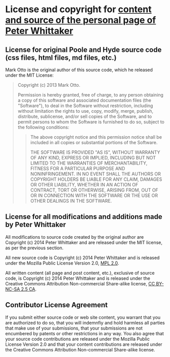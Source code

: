 # License and copyright for [content and source of the personal page of Peter Whittaker](https://peterwhittaker.github.io)

## License for original Poole and Hyde source code (css files, html files, md files, etc.)

Mark Otto is the original author of this source code, which he released under the MIT License:

> Copyright (c) 2013 Mark Otto.
> 
> Permission is hereby granted, free of charge, to any person obtaining
> a copy of this software and associated documentation files (the "Software"),
> to deal in the Software without restriction, including without limitation
> the rights to use, copy, modify, merge, publish, distribute, sublicense,
> and/or sell copies of the Software, and to permit persons to whom the
> Software is furnished to do so, subject to the following conditions:
> 
>> The above copyright notice and this permission notice shall be included
>> in all copies or substantial portions of the Software.
>> 
>> THE SOFTWARE IS PROVIDED "AS IS", WITHOUT WARRANTY OF ANY KIND, EXPRESS OR
>> IMPLIED, INCLUDING BUT NOT LIMITED TO THE WARRANTIES OF MERCHANTABILITY,
>> FITNESS FOR A PARTICULAR PURPOSE AND NONINFRINGEMENT. IN NO EVENT SHALL
>> THE AUTHORS OR COPYRIGHT HOLDERS BE LIABLE FOR ANY CLAIM, DAMAGES OR OTHER
>> LIABILITY, WHETHER IN AN ACTION OF CONTRACT, TORT OR OTHERWISE, ARISING
>> FROM, OUT OF OR IN CONNECTION WITH THE SOFTWARE OR THE USE OR OTHER
>> DEALINGS IN THE SOFTWARE.
>

## License for all modifications and additions made by Peter Whittaker

All modifications to source code created by the original author are Copyright (c) 2014 Peter Whittaker and are released under the MIT license, as per the previous section.

All new source code is Copyright (c) 2014 Peter Whittaker and is released under the Mozilla Public License Version 2.0, [MPL 2.0](https://www.mozilla.org/MPL/2.0/).

All written content (all page and post content, etc.), exclusive of source code, is Copyright (c) 2014 Peter Whittaker and is released under the Creative Commons Attribution Non-commercial Share-alike license, [CC BY-NC-SA 2.5 CA](http://creativecommons.org/licenses/by-nc-sa/2.5/ca/).

## Contributor License Agreement

If you submit either source code or web site content, you warrant that you are authorized to do so, that you will indemnfiy and hold harmless all parties that make use of your submissions, that your submissions are not encumbered by patents or other restrictions in any way. You also agree that your source code contributions are released under the Mozilla Public License Version 2.0 and that your content contributions are released under the Creative Commons Attribution Non-commercial Share-alike license.

